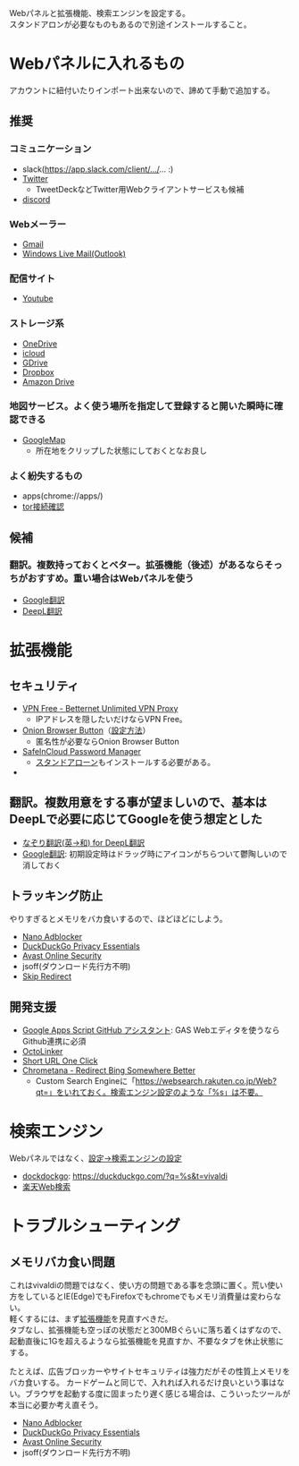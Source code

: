 Webパネルと拡張機能、検索エンジンを設定する。
<br>スタンドアロンが必要なものもあるので別途インストールすること。

# Webパネルに入れるもの
アカウントに紐付いたりインポート出来ないので、諦めて手動で追加する。

## 推奨
### コミュニケーション
- slack(https://app.slack.com/client/.../... :)
- [Twitter](https://twitter.com)
  - TweetDeckなどTwitter用Webクライアントサービスも候補
- [discord](https://discord.com)

### Webメーラー
- [Gmail](https://mail.google.com/mail)
- [Windows Live Mail(Outlook)](https://outlook.live.com/mail/0/inbox)

### 配信サイト
- [Youtube](https://www.youtube.com)

### ストレージ系
- [OneDrive](https://onedrive.live.com)
- [icloud](https://www.icloud.com)
- [GDrive](https://drive.google.com/drive/my-drive)
- [Dropbox](https://www.dropbox.com)
- [Amazon Drive](https://www.amazon.co.jp/clouddrive)

### 地図サービス。よく使う場所を指定して登録すると開いた瞬時に確認できる
- [GoogleMap](https://www.google.co.jp/maps/?hl=ja)
  - 所在地をクリップした状態にしておくとなお良し
### よく紛失するもの
- apps(chrome://apps/)
- [tor接続確認](https://check.torproject.org/)

## 候補
### 翻訳。複数持っておくとベター。拡張機能（後述）があるならそっちがおすすめ。重い場合はWebパネルを使う
- [Google翻訳](https://translate.google.co.jp/?hl=ja)
- [DeepL翻訳](https://www.deepl.com/ja/translator)
    
# 拡張機能
## セキュリティ
- [VPN Free - Betternet Unlimited VPN Proxy](https://chrome.google.com/webstore/detail/vpn-free-betternet-unlimi/gjknjjomckknofjidppipffbpoekiipm)
  - IPアドレスを隠したいだけならVPN Free。
- [Onion Browser Button](https://chrome.google.com/webstore/detail/onion-browser-button/fockhhgebmfjljjmjhbdgibcmofjbpca?hl=en)（[設定方法](https://qiita.com/___xxx_/items/b2a89082abd86b3e66e2)）
  - 匿名性が必要ならOnion Browser Button
- [SafeInCloud Password Manager](https://chrome.google.com/webstore/detail/safeincloud-password-mana/lchdigjbcmdgcfeijpfkpadacbijihjl)
  - [スタンドアローン](https://safe-in-cloud.com/en/#download)もインストールする必要がある。
- []()

## 翻訳。複数用意をする事が望ましいので、基本はDeepLで必要に応じてGoogleを使う想定とした
- [なぞり翻訳(英→和) for DeepL翻訳](https://chrome.google.com/webstore/detail/なぞり翻訳英→和-for-deepl翻訳/begokompmfdepmbdbemfahbeapcabeaa?hl=ja)
- [Google翻訳](https://chrome.google.com/webstore/detail/google-translate/aapbdbdomjkkjkaonfhkkikfgjllcleb?hl=ja): 初期設定時はドラッグ時にアイコンがちらついて鬱陶しいので消しておく

## トラッキング防止
やりすぎるとメモリをバカ食いするので、ほどほどにしよう。

- [Nano Adblocker](https://chrome.google.com/webstore/detail/nano-adblocker/gabbbocakeomblphkmmnoamkioajlkfo?hl=ja)
- [DuckDuckGo Privacy Essentials](https://chrome.google.com/webstore/detail/duckduckgo-privacy-essent/bkdgflcldnnnapblkhphbgpggdiikppg?hl=ja)
- [Avast Online Security](https://chrome.google.com/webstore/detail/avast-online-security/gomekmidlodglbbmalcneegieacbdmki?hl=ja)
- jsoff(ダウンロード先行方不明)
- [Skip Redirect](https://chrome.google.com/webstore/detail/skip-redirect/jaoafjdoijdconemdmodhbfpianehlon)

## 開発支援
- [Google Apps Script GitHub アシスタント](https://chrome.google.com/webstore/detail/google-apps-script-github/lfjcgcmkmjjlieihflfhjopckgpelofo/related?hl=ja): GAS Webエディタを使うならGithub連携に必須
- [OctoLinker](https://chrome.google.com/webstore/detail/octolinker/jlmafbaeoofdegohdhinkhilhclaklkp)
- [Short URL One Click](https://chrome.google.com/webstore/detail/short-url-one-click/opkochckhaddggppefiojeffdiaeimjm)
- [Chrometana - Redirect Bing Somewhere Better](https://chrome.google.com/webstore/detail/chrometana-redirect-bing/kaicbfmipfpfpjmlbpejaoaflfdnabnc)
  - Custom Search Engineに「https://websearch.rakuten.co.jp/Web?qt=」をいれておく。検索エンジン設定のような「%s」は不要。

# 検索エンジン
Webパネルではなく、[設定→検索エンジンの設定](vivaldi://settings/search/)

- [dockdockgo](https://duckduckgo.com): https://duckduckgo.com/?q=%s&t=vivaldi
- [楽天Web検索](https://websearch.rakuten.co.jp/Web?qt=%s)

# トラブルシューティング
## メモリバカ食い問題
これはvivaldiの問題ではなく、使い方の問題である事を念頭に置く。荒い使い方をしているとIE(Edge)でもFirefoxでもchromeでもメモリ消費量は変わらない。
<br>軽くするには、まず[拡張機能](chrome://extensions/)を見直すべきだ。
<br>タブなし、拡張機能も空っぽの状態だと300MBぐらいに落ち着くはずなので、起動直後に1Gを超えるようなら拡張機能を見直すか、不要なタブを休止状態にする。

たとえば、広告ブロッカーやサイトセキュリティは強力だがその性質上メモリをバカ食いする。
カードゲームと同じで、入れれば入れるだけ良いという事はない。ブラウザを起動する度に固まったり遅く感じる場合は、こういったツールが本当に必要か考え直そう。

- [Nano Adblocker](https://chrome.google.com/webstore/detail/nano-adblocker/gabbbocakeomblphkmmnoamkioajlkfo?hl=ja)
- [DuckDuckGo Privacy Essentials](https://chrome.google.com/webstore/detail/duckduckgo-privacy-essent/bkdgflcldnnnapblkhphbgpggdiikppg?hl=ja)
- [Avast Online Security](https://chrome.google.com/webstore/detail/avast-online-security/gomekmidlodglbbmalcneegieacbdmki?hl=ja)
- jsoff(ダウンロード先行方不明)
